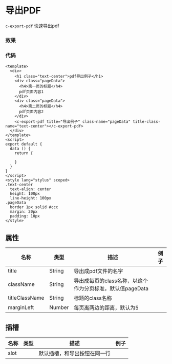 # 导出PDF
`c-export-pdf`
快速导出pdf

### 效果
<Demo>
  <ExportPdfDemo />
</Demo>

### 代码
```vue
<template>
  <div>
    <h1 class="text-center">pdf导出例子</h1>
    <div class="pageData">
      <h4>第一页的标题</h4>
      pdf页面内容1
    </div>
    <div class="pageData">
      <h4>第二页的标题</h4>
      pdf页面内容2
    </div>
    <c-export-pdf title="导出例子" class-name="pageData" title-class-name="text-center"></c-export-pdf>
  </div>
</template>
<script>
export default {
  data () {
    return {

    }
  }
}
</script>
<style lang="stylus" scoped>
.text-center
  text-align: center
  height: 100px
  line-height: 100px
.pageData
  border 1px solid #ccc
  margin: 20px
  padding: 10px
</style>
```

## 属性
| 名称 | 类型 | 描述 | 例子 |  
| ---- | ---- | ---- | ---- |
| title | String | 导出成pdf文件的名字|
| className | String | 导出成每页的class名称，以这个作为分页标准，默认值pageData|
| titleClassName | String | 标题的class名称|
| marginLeft | Number | 每页离两边的距离，默认为5|

## 插槽
| 名称 | 类型 | 描述 | 例子 |  
| ---- | ---- | ---- | ---- |
| slot |  | 默认插槽，和导出按钮在同一行|
